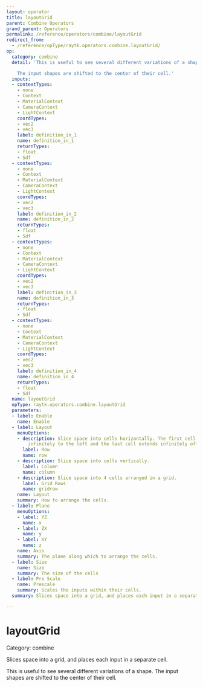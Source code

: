 ```yaml
---
layout: operator
title: layoutGrid
parent: Combine Operators
grand_parent: Operators
permalink: /reference/operators/combine/layoutGrid
redirect_from:
  - /reference/opType/raytk.operators.combine.layoutGrid/
op:
  category: combine
  detail: 'This is useful to see several different variations of a shape.

    The input shapes are shifted to the center of their cell.'
  inputs:
  - contextTypes:
    - none
    - Context
    - MaterialContext
    - CameraContext
    - LightContext
    coordTypes:
    - vec2
    - vec3
    label: definition_in_1
    name: definition_in_1
    returnTypes:
    - float
    - Sdf
  - contextTypes:
    - none
    - Context
    - MaterialContext
    - CameraContext
    - LightContext
    coordTypes:
    - vec2
    - vec3
    label: definition_in_2
    name: definition_in_2
    returnTypes:
    - float
    - Sdf
  - contextTypes:
    - none
    - Context
    - MaterialContext
    - CameraContext
    - LightContext
    coordTypes:
    - vec2
    - vec3
    label: definition_in_3
    name: definition_in_3
    returnTypes:
    - float
    - Sdf
  - contextTypes:
    - none
    - Context
    - MaterialContext
    - CameraContext
    - LightContext
    coordTypes:
    - vec2
    - vec3
    label: definition_in_4
    name: definition_in_4
    returnTypes:
    - float
    - Sdf
  name: layoutGrid
  opType: raytk.operators.combine.layoutGrid
  parameters:
  - label: Enable
    name: Enable
  - label: Layout
    menuOptions:
    - description: Slice space into cells horizontally. The first cell extends off
        infinitely to the left and the last cell extends infinitely off to the right.
      label: Row
      name: row
    - description: Slice space into cells vertically.
      label: Column
      name: column
    - description: Slice space into 4 cells arranged in a grid.
      label: Grid Rows
      name: gridrow
    name: Layout
    summary: How to arrange the cells.
  - label: Plane
    menuOptions:
    - label: YZ
      name: x
    - label: ZX
      name: y
    - label: XY
      name: z
    name: Axis
    summary: The plane along which to arrange the cells.
  - label: Size
    name: Size
    summary: The size of the cells
  - label: Pre Scale
    name: Prescale
    summary: Scales the inputs within their cells.
  summary: Slices space into a grid, and places each input in a separate cell.

---
```


# layoutGrid

Category: combine



Slices space into a grid, and places each input in a separate cell.

This is useful to see several different variations of a shape.
The input shapes are shifted to the center of their cell.